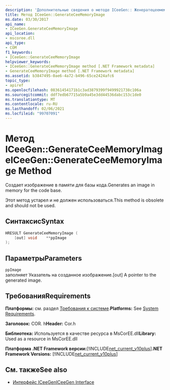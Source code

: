 ```yaml
---
description: 'Дополнительные сведения о методе ICeeGen:: Женератецеемеморимаже'
title: Метод ICeeGen::GenerateCeeMemoryImage
ms.date: 03/30/2017
api_name:
- ICeeGen.GenerateCeeMemoryImage
api_location:
- mscoree.dll
api_type:
- COM
f1_keywords:
- ICeeGen::GenerateCeeMemoryImage
helpviewer_keywords:
- ICeeGen::GenerateCeeMemoryImage method [.NET Framework metadata]
- GenerateCeeMemoryImage method [.NET Framework metadata]
ms.assetid: b3847495-0ae6-4a72-b496-65ce2424afc6
topic_type:
- apiref
ms.openlocfilehash: 08361454171b1c3ad3879399f9499921738c106a
ms.sourcegitcommit: ddf7edb67715a5b9a45e3dd44536dabc153c1de0
ms.translationtype: MT
ms.contentlocale: ru-RU
ms.lasthandoff: 02/06/2021
ms.locfileid: "99707091"
---
```

# <a name="iceegengenerateceememoryimage-method"></a><span data-ttu-id="225fc-103">Метод ICeeGen::GenerateCeeMemoryImage</span><span class="sxs-lookup"><span data-stu-id="225fc-103">ICeeGen::GenerateCeeMemoryImage Method</span></span>

<span data-ttu-id="225fc-104">Создает изображение в памяти для базы кода.</span><span class="sxs-lookup"><span data-stu-id="225fc-104">Generates an image in memory for the code base.</span></span>  
  
 <span data-ttu-id="225fc-105">Этот метод устарел и не должен использоваться.</span><span class="sxs-lookup"><span data-stu-id="225fc-105">This method is obsolete and should not be used.</span></span>  
  
## <a name="syntax"></a><span data-ttu-id="225fc-106">Синтаксис</span><span class="sxs-lookup"><span data-stu-id="225fc-106">Syntax</span></span>  
  
```cpp  
HRESULT GenerateCeeMemoryImage (  
    [out] void    **ppImage  
);  
```  
  
## <a name="parameters"></a><span data-ttu-id="225fc-107">Параметры</span><span class="sxs-lookup"><span data-stu-id="225fc-107">Parameters</span></span>  

 `ppImage`  
 <span data-ttu-id="225fc-108">заполняет Указатель на созданное изображение.</span><span class="sxs-lookup"><span data-stu-id="225fc-108">[out] A pointer to the generated image.</span></span>  
  
## <a name="requirements"></a><span data-ttu-id="225fc-109">Требования</span><span class="sxs-lookup"><span data-stu-id="225fc-109">Requirements</span></span>  

 <span data-ttu-id="225fc-110">**Платформы:** см. раздел [Требования к системе](../../get-started/system-requirements.md).</span><span class="sxs-lookup"><span data-stu-id="225fc-110">**Platforms:** See [System Requirements](../../get-started/system-requirements.md).</span></span>  
  
 <span data-ttu-id="225fc-111">**Заголовок:** COR. h</span><span class="sxs-lookup"><span data-stu-id="225fc-111">**Header:** Cor.h</span></span>  
  
 <span data-ttu-id="225fc-112">**Библиотека:** Используется в качестве ресурса в MsCorEE.dll</span><span class="sxs-lookup"><span data-stu-id="225fc-112">**Library:** Used as a resource in MsCorEE.dll</span></span>  
  
 <span data-ttu-id="225fc-113">**Платформа .NET Framework версии:**[!INCLUDE[net_current_v10plus](../../../../includes/net-current-v10plus-md.md)]</span><span class="sxs-lookup"><span data-stu-id="225fc-113">**.NET Framework Versions:** [!INCLUDE[net_current_v10plus](../../../../includes/net-current-v10plus-md.md)]</span></span>  
  
## <a name="see-also"></a><span data-ttu-id="225fc-114">См. также</span><span class="sxs-lookup"><span data-stu-id="225fc-114">See also</span></span>

- [<span data-ttu-id="225fc-115">Интерфейс ICeeGen</span><span class="sxs-lookup"><span data-stu-id="225fc-115">ICeeGen Interface</span></span>](iceegen-interface.md)

